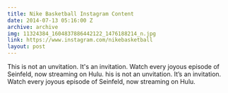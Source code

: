 ```yaml
---
title: Nike Basketball Instagram Content
date: 2014-07-13 05:16:00 Z
archive: archive
img: 11324384_1604837886442122_1476188214_n.jpg
link: https://www.instagram.com/nikebasketball
layout: post
---
```


This is not an unvitation. It's an invitation. Watch every joyous episode of Seinfeld, now streaming on Hulu. his is not an unvitation. It’s an invitation. Watch every joyous episode of Seinfeld, now streaming on Hulu.
